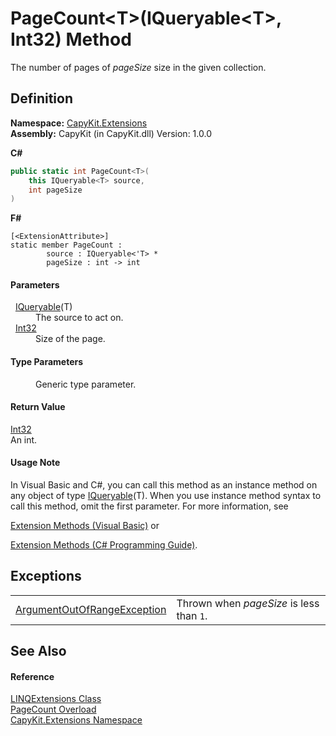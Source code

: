 # PageCount&lt;T&gt;(IQueryable&lt;T&gt;, Int32) Method


The number of pages of *pageSize* size in the given collection.



## Definition
**Namespace:** <a href="N_CapyKit_Extensions.md">CapyKit.Extensions</a>  
**Assembly:** CapyKit (in CapyKit.dll) Version: 1.0.0

**C#**
``` C#
public static int PageCount<T>(
	this IQueryable<T> source,
	int pageSize
)

```
**F#**
``` F#
[<ExtensionAttribute>]
static member PageCount : 
        source : IQueryable<'T> * 
        pageSize : int -> int 
```



#### Parameters
<dl><dt>  <a href="https://learn.microsoft.com/dotnet/api/system.linq.iqueryable-1" target="_blank" rel="noopener noreferrer">IQueryable</a>(T)</dt><dd>The source to act on.</dd><dt>  <a href="https://learn.microsoft.com/dotnet/api/system.int32" target="_blank" rel="noopener noreferrer">Int32</a></dt><dd>Size of the page.</dd></dl>

#### Type Parameters
<dl><dt /><dd>Generic type parameter.</dd></dl>

#### Return Value
<a href="https://learn.microsoft.com/dotnet/api/system.int32" target="_blank" rel="noopener noreferrer">Int32</a>  
An int.

#### Usage Note
In Visual Basic and C#, you can call this method as an instance method on any object of type <a href="https://learn.microsoft.com/dotnet/api/system.linq.iqueryable-1" target="_blank" rel="noopener noreferrer">IQueryable</a>(T). When you use instance method syntax to call this method, omit the first parameter. For more information, see <a href="https://docs.microsoft.com/dotnet/visual-basic/programming-guide/language-features/procedures/extension-methods" target="_blank" rel="noopener noreferrer">

Extension Methods (Visual Basic)</a> or <a href="https://docs.microsoft.com/dotnet/csharp/programming-guide/classes-and-structs/extension-methods" target="_blank" rel="noopener noreferrer">

Extension Methods (C# Programming Guide)</a>.

## Exceptions
<table>
<tr>
<td><a href="https://learn.microsoft.com/dotnet/api/system.argumentoutofrangeexception" target="_blank" rel="noopener noreferrer">ArgumentOutOfRangeException</a></td>
<td>Thrown when <em>pageSize</em> is less than <code>1</code>.</td></tr>
</table>

## See Also


#### Reference
<a href="T_CapyKit_Extensions_LINQExtensions.md">LINQExtensions Class</a>  
<a href="Overload_CapyKit_Extensions_LINQExtensions_PageCount.md">PageCount Overload</a>  
<a href="N_CapyKit_Extensions.md">CapyKit.Extensions Namespace</a>  
